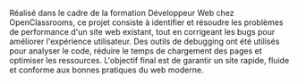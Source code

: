  Réalisé dans le cadre de la formation Développeur Web chez OpenClassrooms, ce projet consiste à identifier et résoudre les problèmes de performance d'un site web existant, tout en corrigeant les bugs pour améliorer l'expérience utilisateur. Des outils de debugging ont été utilisés pour analyser le code, réduire le temps de chargement des pages et optimiser les ressources. L'objectif final est de garantir un site rapide, fluide et conforme aux bonnes pratiques du web moderne.

